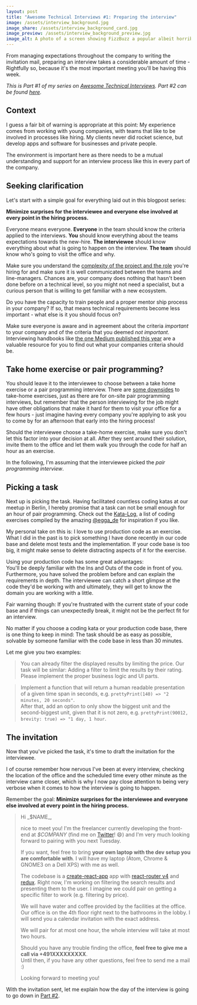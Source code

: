 ```yaml
---
layout: post
title: "Awesome Technical Interviews #1: Preparing the interview"
image: /assets/interview_background.jpg
image_share: /assets/interview_background_card.jpg
image_preview: /assets/interview_background_preview.jpg
image_alt: A photo of a screen showing FizzBuzz a popular albeit horribly ineffective coding exercise.
---
```

From managing expectations throughout the company to writing the invitation mail, preparing an interview takes a considerable amount of time - Rightfully so, because it's the most important meeting you'll be having this week.

*This is Part #1 of my series on [Awesome Technical Interviews](). Part #2 can be found [here]().*

## Context

I guess a fair bit of warning is appropriate at this point: My experience comes from working with young companies, with teams that like to be involved in processes like hiring. My clients never did rocket science, but develop apps and software for businesses and private people.

The environment is important here as there needs to be a mutual understanding and support for an interview process like this in every part of the company.

## Seeking clarification

Let's start with a simple goal for everything laid out in this blogpost series:

**Minimize surprises for the interviewee and everyone else involved at every point in the hiring process.**

Everyone means everyone. **Everyone** in the team should know the criteria applied to the interviews. **You** should know everything about the teams expectations towards the new-hire. **The interviewee** should know everything about what is going to happen on the interview. **The team** should know who's going to visit the office and why.

Make sure you understand the [complexity of the project and the role](https://lizkeogh.com/2013/07/21/estimating-complexity/) you're hiring for and make sure it is well communicated between the teams and line-managers. Chances are, your company does nothing that hasn't been done before on a technical level, so you might not need a specialist, but a curious person that is willing to get familiar with a new ecosystem.  

Do you have the capacity to train people and a proper mentor ship process in your company? If so, that means technical requirements become less important - what else is it you should focus on?

Make sure everyone is aware and in agreement about the criteria *important* to your company and of the criteria that you deemed *not important*. Interviewing handbooks like [the one Medium published this year](https://medium.engineering/mediums-engineering-interview-process-b8d6b67927c4) are a valuable resource for you to find out what your companies criteria should be.

## Take home exercise or pair programming?

You should leave it to the interviewee to choose between a take home exercise or a pair programming interview. There are [some downsides](https://cate.blog/2016/02/10/bad-interviews-are-a-company-problem-not-a-candidate-problem/) to take-home exercises, just as there are for on-site pair programming interviews, but remember that the person interviewing for the job might have other obligations that make it hard for them to visit your office for a few hours - just imagine having every company you're applying to ask you to come by for an afternoon that early into the hiring process!

Should the interviewee choose a take-home exercise, make sure you don't let this factor into your decision at all. After they sent around their solution, invite them to the office and let them walk you through the code for half an hour as an exercise.

In the following, I'm assuming that the interviewee picked the *pair programming interview*.

## Picking a task

Next up is picking the task. Having facilitated countless coding katas at our meetup in Berlin, I hereby promise that a task can not be small enough for an hour of pair programming. Check out the [Kata-Log](http://kata-log.rocks/), a list of coding exercises compiled by the amazing [@egga_de](https://twitter.com/egga_de) for inspiration if you like.

My personal take on this is: I love to use production code as an exercise. What I did in the past is to pick something I have done recently in our code base and delete most tests and the implementation. If your code base is too big, it might make sense to delete distracting aspects of it for the exercise.

Using your production code has some great advantages:  
You'll be deeply familiar with the Ins and Outs of the code in front of you. Furthermore, you have solved the problem before and can explain the requirements in depth. The interviewee can catch a short glimpse at the code they'd be working with and ultimately, they will get to know the domain you are working with a little.

Fair warning though: If you're frustrated with the current state of your code base and if things can unexpectedly break, it might not be the perfect fit for an interview.

No matter if you choose a coding kata or your production code base, there is one thing to keep in mind: The task should be as easy as possible, solvable by someone familiar with the code base in less than 30 minutes.

Let me give you two examples:

> You can already filter the displayed results by limiting the price. Our task will be similar: Adding a filter to limit the results by their rating. Please implement the proper business logic and UI parts.

> Implement a function that will return a human readable presentation of a given time span in seconds, e.g. `prettyPrint(140) => "2 minutes, 20 seconds"`.  
> After that, add an option to only show the biggest unit and the second-biggest unit, given that it is not zero, e.g. `prettyPrint(90012, brevity: true) => "1 day, 1 hour`.

## The invitation

Now that you've picked the task, it's time to draft the invitation for the interviewee.

I of course remember how nervous I've been at every interview, checking the location of the office and the scheduled time every other minute as the interview came closer, which is why I now pay close attention to being very verbose when it comes to how the interview is going to happen.

Remember the goal: **Minimize surprises for the interviewee and everyone else involved at every point in the hiring process.**

<blockquote class="letter" markdown="1">
Hi _$NAME_,

nice to meet you! I'm the freelancer currently developing the front-end at _$COMPANY_ (find me on [Twitter](https://twitter.com/rradczewski)! 😄) and I'm very much looking forward to pairing with you next Tuesday.

If you want, feel free to bring **your own laptop with the dev setup you are comfortable with**. I will have my laptop (Atom, Chrome & GNOME3 on a Dell XPS) with me as well.

The codebase is a [create-react-app](https://github.com/facebookincubator/create-react-app) app with [react-router v4](https://github.com/ReactTraining/react-router/) and [redux](http://redux.js.org/). Right now, I'm working on filtering the search results and presenting them to the user. I imagine we could pair on getting a specific filter to work (e.g. filtering by price).

We will have water and coffee provided by the facilities at the office. Our office is on the 4th floor right next to the bathrooms in the lobby.
I will send you a calendar invitation with the exact address.

We will pair for at most one hour, the whole interview will take at most two hours.

Should you have any trouble finding the office, **feel free to give me a call via +491XXXXXXXXX**.  
Until then, if you have any other questions, feel free to send me a mail :)

Looking forward to meeting you!
</blockquote>

With the invitation sent, let me explain how the day of the interview is going to go down in [Part #2]().
